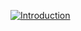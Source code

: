 [![Introduction](https://i.postimg.cc/8CQcdnYN/Whats-App-Video-2024-01-02-at-4-47-01-PM.gif)](https://postimg.cc/mPjTBVR5)


